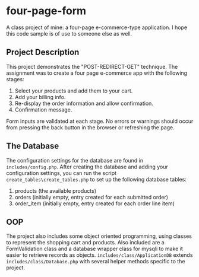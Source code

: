 # four-page-form

A class project of mine: a four-page e-commerce-type application. I hope this code 
sample is of use to someone else as well.

## Project Description
This project demonstrates the "POST-REDIRECT-GET" technique. The assignment 
was to create a four page e-commerce app with the following stages:

1. Select your products and add them to your cart.
2. Add your billing info.
3. Re-display the order information and allow confirmation.
4. Confirmation message.

Form inputs are validated at each stage. No errors or warnings should occur from 
pressing the back button in the browser or refreshing the page.

## The Database
The configuration settings for the database are found in `includes/config.php`. After 
creating the database and adding your configuration settings, you can run the script 
`create_tables\create_tables.php` to set up the following database tables:

1. products (the available products)
2. orders (initially empty, entry created for each submitted order)
3. order_item (initially empty, entry created for each order line item)

## OOP
The project also includes some object oriented programming, using classes to represent 
the shopping cart and products. Also included are a FormValidation class and a database 
wrapper class for mysqli to make it easier to retrieve records as objects. `includes/class/ApplicationDB` 
extends `includes/class/Database.php` with several helper methods specific to the project.


